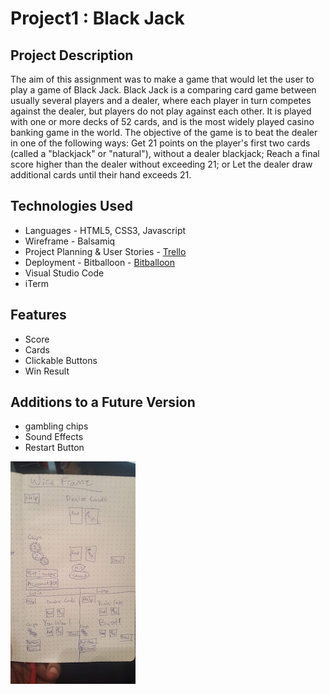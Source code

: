 #  Project1 : Black Jack

## Project Description

The aim of this assignment was to make a game that would let the user to play a game of Black Jack. Black Jack is a comparing card game between usually several players and a dealer, where each player in turn competes against the dealer, but players do not play against each other. It is played with one or more decks of 52 cards, and is the most widely played casino banking game in the world. The objective of the game is to beat the dealer in one of the following ways:
Get 21 points on the player's first two cards (called a "blackjack" or "natural"), without a dealer blackjack;
Reach a final score higher than the dealer without exceeding 21; or
Let the dealer draw additional cards until their hand exceeds 21.




## Technologies Used

  * Languages - HTML5, CSS3, Javascript
  * Wireframe - Balsamiq
  * Project Planning & User Stories - [Trello](https://trello.com/b/ZfgBj7PV/project-1)
  * Deployment - Bitballoon - [Bitballoon](https://www.bitballoon.com/sites/awesome-mirzakhani-e0f11d)
  * Visual Studio Code
  * iTerm


## Features
 
  * Score
  * Cards
  * Clickable Buttons
  * Win Result

## Additions to a Future Version
  * gambling chips
  * Sound Effects
  * Restart Button

  ![pic](project1WireFrame.jpg)